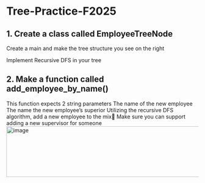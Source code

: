 # Tree-Practice-F2025

## 1. Create a class called EmployeeTreeNode

Create a main and make  the tree structure you see on the right 

Implement Recursive DFS in your tree


## 2. Make a function called add_employee_by_name()
This function expects 2 string parameters
	The name of the new employee
	The name the new employee’s superior
Utilizing the recursive DFS algorithm, add a new employee to the mix
Make sure you can support adding a new supervisor for someone
<img width="518" height="133" alt="image" src="https://github.com/user-attachments/assets/b5052cfa-9a37-45c0-874f-12d94933a59d" />


